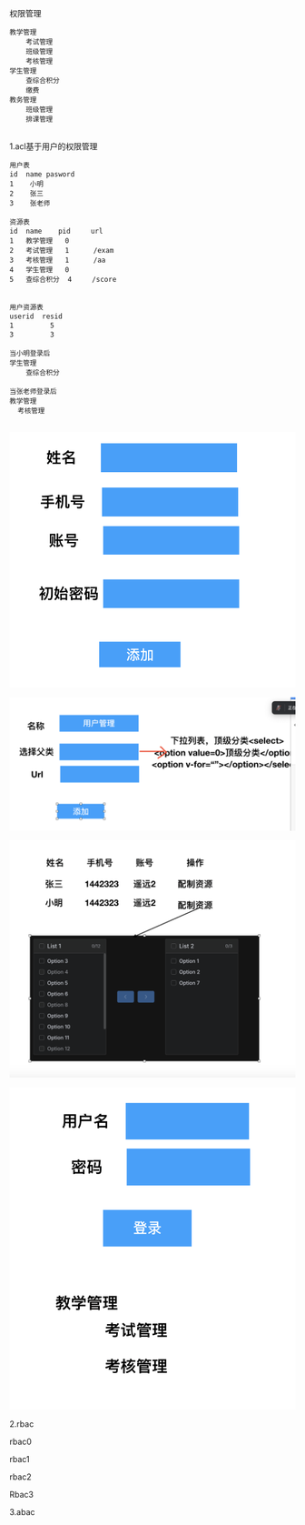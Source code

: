 权限管理

~~~
教学管理
    考试管理
    班级管理
    考核管理
学生管理
    查综合积分
    缴费
教务管理
    班级管理
    排课管理
    
~~~

1.acl基于用户的权限管理

~~~
用户表
id  name pasword
1    小明
2    张三
3    张老师

资源表
id  name    pid     url
1   教学管理   0
2   考试管理   1      /exam
3   考核管理   1      /aa
4   学生管理   0
5   查综合积分  4     /score


用户资源表
userid  resid
1         5
3         3

当小明登录后
学生管理 
    查综合积分
    
当张老师登录后
教学管理
  考核管理
  
~~~

![image-20241015090705949](Images/image-20241015090705949.png)

![image-20241015091028215](Images/image-20241015091028215.png)

![image-20241015091701045](Images/image-20241015091701045.png)

![image-20241015092911420](Images/image-20241015092911420.png)



2.rbac

  rbac0

rbac1

rbac2

Rbac3

3.abac

